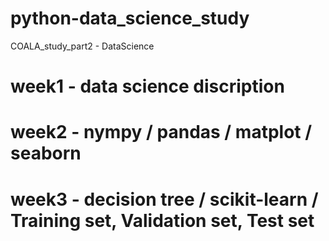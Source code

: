 # python-data_science_study
COALA_study_part2 - DataScience

# week1 - data science discription
# week2 - nympy / pandas / matplot / seaborn
# week3 - decision tree / scikit-learn / Training set, Validation set, Test set
